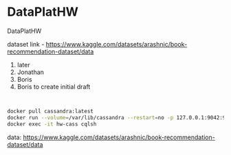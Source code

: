 # DataPlatHW
DataPlatHW

dataset link - https://www.kaggle.com/datasets/arashnic/book-recommendation-dataset/data 


1. later
2. Jonathan
3. Boris
4. Boris to create initial draft


```bash


```


```bash

docker pull cassandra:latest
docker run --volume=/var/lib/cassandra --restart=no -p 127.0.0.1:9042:9042 -p 127.0.0.1:9160:9160 --name hw-cass -d cassandra:latest
docker exec -it hw-cass cqlsh
```

data:
https://www.kaggle.com/datasets/arashnic/book-recommendation-dataset/data

